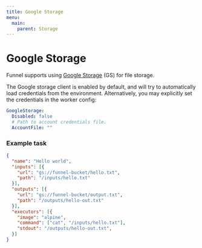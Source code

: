```yaml
---
title: Google Storage
menu:
  main:
    parent: Storage
---
```


# Google Storage

Funnel supports using [Google Storage][gs] (GS) for file storage.

The Google storage client is enabled by default, and will try to automatically
load credentials from the environment. Alternatively, you
may explicitly set the credentials in the worker config:

```yaml
GoogleStorage:
  Disabled: false
  # Path to account credentials file.
  AccountFile: ""
```

### Example task
```json
{
  "name": "Hello world",
  "inputs": [{
    "url": "gs://funnel-bucket/hello.txt",
    "path": "/inputs/hello.txt"
  }],
  "outputs": [{
    "url": "gs://funnel-bucket/output.txt",
    "path": "/outputs/hello-out.txt"
  }],
  "executors": [{
    "image": "alpine",
    "command": ["cat", "/inputs/hello.txt"],
    "stdout": "/outputs/hello-out.txt",
  }]
}
```

[gs]: https://cloud.google.com/storage/
